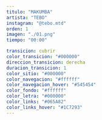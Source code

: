 ```yaml
---
titulo: "MAKUMBA"
artista: "TEBO"
instagram: "@tebo.mtd"
orden: 1
imagen: "./01.png"
tiempo: "00:00"

transicion: cubrir
color_transicion: "#000000"
direccion_transicion: derecha
duracion_transicion: 1
color_sitio: "#000000"
color_navegacion: "#ffffff"
color_navegacion_hover: "#545454"
color_fondo: "#ffffff"
color_letra: "#000000"
color_links: "#065A82"
color_links_hover: "#1C7293"
---
```

